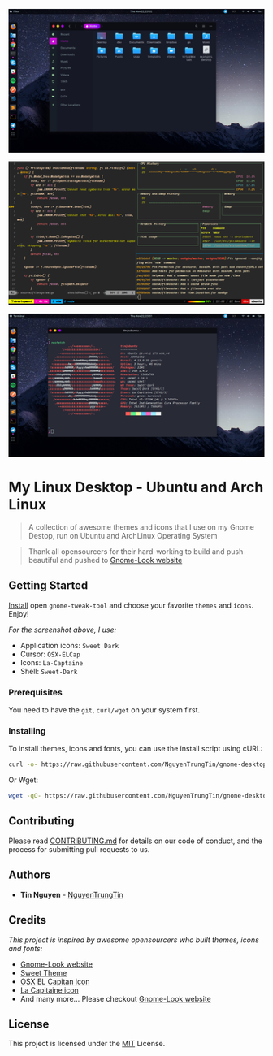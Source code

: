 ![Linux-Desktop](screenshot-files.png) 

![Linux-Desktop-Vim-Tmux](screenshot-vim-tmux.png) 

![Linux-Desktop-Terminal](screenshot-terminal.png) 


# My Linux Desktop - Ubuntu and Arch Linux

> A collection of awesome themes and icons that I use on my Gnome Destop, run on Ubuntu and ArchLinux Operating System 

> Thank all opensourcers for their hard-working to build and push beautiful and pushed to [Gnome-Look website](https://www.gnome-look.org/) 

## Getting Started

[Install](install.sh) open `gnome-tweak-tool` and choose your favorite `themes` and `icons`. Enjoy!

*For the screenshot above, I use:*
- Application icons: `Sweet Dark`
- Cursor: `OSX-ELCap`
- Icons: `La-Captaine`
- Shell: `Sweet-Dark`

### Prerequisites

You need to have the `git`, `curl/wget` on your system first.  

### Installing

To install themes, icons and fonts, you can use the install script using cURL:

```sh
curl -o- https://raw.githubusercontent.com/NguyenTrungTin/gnome-desktop/master/install.sh | bash
```

Or Wget:

```sh
wget -qO- https://raw.githubusercontent.com/NguyenTrungTin/gnone-desktop/master/install.sh | bash
```

## Contributing

Please read [CONTRIBUTING.md](CONTRIBUTING.md) for details on our code of conduct, and the process for submitting pull requests to us.

## Authors

* **Tin Nguyen** - [NguyenTrungTin](https://github.com/NguyenTrungTin)

## Credits

*This project is inspired by awesome opensourcers who built themes, icons and fonts:*

- [Gnome-Look website](https://www.gnome-look.org/)
- [Sweet Theme](https://github.com/EliverLara/Sweet)
- [OSX EL Capitan icon](https://www.opendesktop.org/p/1084939/)
- [La Capitaine icon](https://github.com/keeferrourke/la-capitaine-icon-theme)
- And many more... Please checkout [Gnome-Look website](https://www.gnome-look.org/) 

## License

This project is licensed under the [MIT](LICENSE.md) License.

